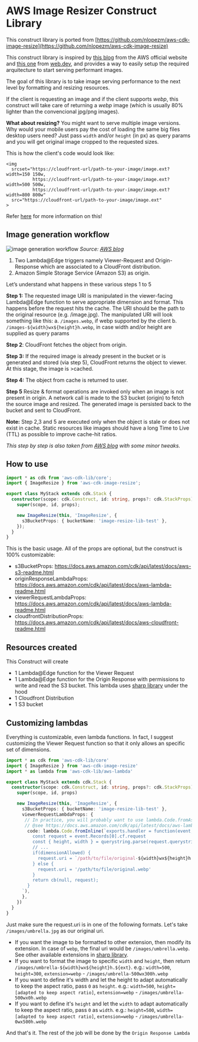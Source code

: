 # AWS Image Resizer Construct Library

This construct library is ported from [https://github.com/nlopezm/aws-cdk-image-resize](https://github.com/nlopezm/aws-cdk-image-resize)

This construct library is inspired by [this blog](https://aws.amazon.com/blogs/networking-and-content-delivery/resizing-images-with-amazon-cloudfront-lambdaedge-aws-cdn-blog/) from the AWS official website and [this one](https://web.dev/serve-responsive-images/) from [web.dev](https://web.dev/), and provides a way to easily setup the required arquitecture to start serving performant images.

The goal of this library is to take image serving performance to the next level by formatting and resizing resources.

If the client is requesting an image and if the client supports _webp_, this construct will take care of returning a _webp_ image (which is usually 80% lighter than the convencional jpg/png images).

**What about resizing?**
You might want to serve multiple image versions. Why would your mobile users pay the cost of loading the same big files desktop users need?
Just pass `width` and/or `height` (in px) as query params and you will get original image cropped to the requested sizes.

This is how the client's code would look like:

```
<img
  srcset="https://cloudfront-url/path-to-your-image/image.ext?width=150 150w,
          https://cloudfront-url/path-to-your-image/image.ext?width=500 500w,
          https://cloudfront-url/path-to-your-image/image.ext?width=800 800w"
  src="https://cloudfront-url/path-to-your-image/image.ext"
>
```

Refer [here](https://web.dev/serve-responsive-images/#serve-multiple-image-versions) for more information on this!

## Image generation workflow

![image generation workflow](https://user-images.githubusercontent.com/32108036/108003950-44abb200-6fec-11eb-930b-9116b01f357b.png)
_Source: [AWS blog](https://aws.amazon.com/blogs/networking-and-content-delivery/resizing-images-with-amazon-cloudfront-lambdaedge-aws-cdn-blog/)_

1. Two Lambda@Edge triggers namely Viewer-Request and Origin-Response which are associated to a CloudFront distribution.
2. Amazon Simple Storage Service (Amazon S3) as origin.

Let’s understand what happens in these various steps 1 to 5

**Step 1:** The requested image URI is manipulated in the viewer-facing Lambda@Edge function to serve appropriate dimension and format. This happens before the request hits the cache. The URI should be the path to the original resource (e.g. /image.jpg).
The manipulated URI will look something like this:
a. `/images.webp`, if webp supported by the client
b. `/images-${width}wx${height}h.webp`, in case width and/or height are supplied as query params

**Step 2**: CloudFront fetches the object from origin.

**Step 3:** If the required image is already present in the bucket or is generated and stored (via step 5), CloudFront returns the object to viewer. At this stage, the image is >cached.

**Step 4:** The object from cache is returned to user.

**Step 5** Resize & format operations are invoked only when an image is not present in origin. A network call is made to the S3 bucket (origin) to fetch the source image and resized. The generated image is persisted back to the bucket and sent to CloudFront.

**Note:** Step 2,3 and 5 are executed only when the object is stale or does not exist in cache. Static resources like images should have a long Time to Live (TTL) as possible to improve cache-hit ratios.

_This step by step is also taken from [AWS blog](https://aws.amazon.com/blogs/networking-and-content-delivery/resizing-images-with-amazon-cloudfront-lambdaedge-aws-cdn-blog/) with some minor tweaks._

## How to use

```ts
import * as cdk from 'aws-cdk-lib/core';
import { ImageResize } from 'aws-cdk-image-resize';

export class MyStack extends cdk.Stack {
  constructor(scope: cdk.Construct, id: string, props?: cdk.StackProps) {
    super(scope, id, props);

    new ImageResize(this, 'ImageResize', {
      s3BucketProps: { bucketName: 'image-resize-lib-test' },
    });
  }
}
```

This is the basic usage. All of the props are optional, but the construct is 100% customizable:

- s3BucketProps: https://docs.aws.amazon.com/cdk/api/latest/docs/aws-s3-readme.html
- originResponseLambdaProps: https://docs.aws.amazon.com/cdk/api/latest/docs/aws-lambda-readme.html
- viewerRequestLambdaProps: https://docs.aws.amazon.com/cdk/api/latest/docs/aws-lambda-readme.html
- cloudfrontDistributionProps: https://docs.aws.amazon.com/cdk/api/latest/docs/aws-cloudfront-readme.html

## Resources created

This Construct will create

- 1 Lambda@Edge function for the Viewer Request
- 1 Lambda@Edge function for the Origin Response with permissions to write and read the S3 bucket. This lambda uses [sharp library](https://www.npmjs.com/package/sharp) under the hood
- 1 Cloudfront Distribution
- 1 S3 bucket

## Customizing lambdas

Everything is customizable, even lambda functions. In fact, I suggest customizing the Viewer Request function so that it only allows an specific set of dimensions.

```ts
import * as cdk from 'aws-cdk-lib/core'
import { ImageResize } from 'aws-cdk-image-resize'
import * as lambda from 'aws-cdk-lib/aws-lambda'

export class MyStack extends cdk.Stack {
  constructor(scope: cdk.Construct, id: string, props?: cdk.StackProps) {
    super(scope, id, props)

    new ImageResize(this, 'ImageResize', {
      s3BucketProps: { bucketName: 'image-resize-lib-test' },
      viewerRequestLambdaProps: {
       // In practice, you will probably want to use lambda.Code.fromAsset
       // @see https://docs.aws.amazon.com/cdk/api/latest/docs/aws-lambda-readme.html
        code: lambda.Code.fromInline(`exports.handler = function(event, ctx, cb) {
          const request = event.Records[0].cf.request
          const { height, width } = querystring.parse(request.querystring);
          // ...
          if(dimensionAllowed) {
            request.uri = `/path/to/file/original-${width}wx${height}h.webp`
          } else {
            request.uri = '/path/to/file/original.webp'
          }
          return cb(null, request);
        }
      `),
      },
    })
  }
}
```

Just make sure the request.uri is in one of the following formats.
Let's take `/images/umbrella.jpg` as our original uri.

- If you want the image to be formatted to other extension, then modify its extension. In case of `webp`, the final uri would be `/images/umbrella.webp`.
  See other available extensions in [sharp library](https://www.npmjs.com/package/sharp).
- If you want to format the image to specific `width` and `height`, then return `/images/umbrella-${width}wx${height}h.${ext}`. e.g.: `width=500`, `height=300`, `extension=webp` - `/images/umbrella-500wx300h.webp`
- If you want to define it's width and let the height to adapt automatically to keep the aspect ratio, pass `0` as `height`. e.g.: `width=500`, `height=[adapted to keep aspect ratio]`, `extension=webp` - `/images/umbrella-500wx0h.webp`
- If you want to define it's `height` and let the `width` to adapt automatically to keep the aspect ratio, pass `0` as `width`. e.g.: `height=500`, `width=[adapted to keep aspect ratio]`, `extension=webp` - `/images/umbrella-0wx500h.webp`

And that's it. The rest of the job will be done by the `Origin Response Lambda`
